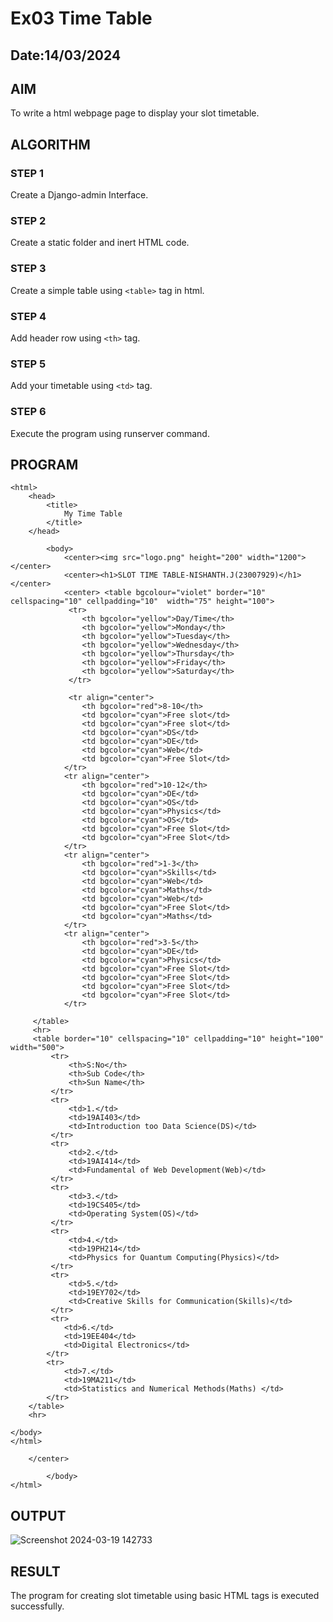 # Ex03 Time Table
## Date:14/03/2024

## AIM
To write a html webpage page to display your slot timetable.

## ALGORITHM
### STEP 1
Create a Django-admin Interface.

### STEP 2
Create a static folder and inert HTML code.

### STEP 3
Create a simple table using ```<table>``` tag in html.

### STEP 4
Add header row using ```<th>``` tag.

### STEP 5
Add your timetable using ```<td>``` tag.

### STEP 6
Execute the program using runserver command.

## PROGRAM
```
<html>
    <head>
        <title>
            My Time Table
        </title>
    </head>

        <body>
            <center><img src="logo.png" height="200" width="1200"></center>
            <center><h1>SLOT TIME TABLE-NISHANTH.J(23007929)</h1></center>
            <center> <table bgcolour="violet" border="10" cellspacing="10" cellpadding="10"  width="75" height="100">
             <tr>
                <th bgcolor="yellow">Day/Time</th>
                <th bgcolor="yellow">Monday</th>
                <th bgcolor="yellow">Tuesday</th>
                <th bgcolor="yellow">Wednesday</th>
                <th bgcolor="yellow">Thursday</th>
                <th bgcolor="yellow">Friday</th>
                <th bgcolor="yellow">Saturday</th>
             </tr> 
             
             <tr align="center">
                <th bgcolor="red">8-10</th>
                <td bgcolor="cyan">Free slot</td>
                <td bgcolor="cyan">Free slot</td>
                <td bgcolor="cyan">DS</td>
                <td bgcolor="cyan">DE</td>
                <td bgcolor="cyan">Web</td>
                <td bgcolor="cyan">Free Slot</td>
            </tr>
            <tr align="center">
                <th bgcolor="red">10-12</th>
                <td bgcolor="cyan">DE</td>
                <td bgcolor="cyan">OS</td>
                <td bgcolor="cyan">Physics</td>
                <td bgcolor="cyan">OS</td>
                <td bgcolor="cyan">Free Slot</td>
                <td bgcolor="cyan">Free Slot</td>
            </tr>
            <tr align="center">
                <th bgcolor="red">1-3</th>
                <td bgcolor="cyan">Skills</td>
                <td bgcolor="cyan">Web</td>
                <td bgcolor="cyan">Maths</td>
                <td bgcolor="cyan">Web</td>
                <td bgcolor="cyan">Free Slot</td>
                <td bgcolor="cyan">Maths</td>
            </tr>
            <tr align="center">
                <th bgcolor="red">3-5</th>
                <td bgcolor="cyan">DE</td>
                <td bgcolor="cyan">Physics</td>
                <td bgcolor="cyan">Free Slot</td>
                <td bgcolor="cyan">Free Slot</td>
                <td bgcolor="cyan">Free Slot</td>
                <td bgcolor="cyan">Free Slot</td>
            </tr>

     </table>
     <hr>
     <table border="10" cellspacing="10" cellpadding="10" height="100" width="500">
         <tr>
             <th>S:No</th>
             <th>Sub Code</th>
             <th>Sun Name</th>
         </tr>
         <tr>
             <td>1.</td>
             <td>19AI403</td>
             <td>Introduction too Data Science(DS)</td>
         </tr>
         <tr>
             <td>2.</td>
             <td>19AI414</td>
             <td>Fundamental of Web Development(Web)</td>
         </tr>
         <tr>
             <td>3.</td>
             <td>19CS405</td>
             <td>Operating System(OS)</td>
         </tr>
         <tr>
             <td>4.</td>
             <td>19PH214</td>
             <td>Physics for Quantum Computing(Physics)</td>
         </tr>
         <tr>
             <td>5.</td>
             <td>19EY702</td>
             <td>Creative Skills for Communication(Skills)</td>
         </tr>
         <tr>
            <td>6.</td>
            <td>19EE404</td>
            <td>Digital Electronics</td>
        </tr>
        <tr>
            <td>7.</td>
            <td>19MA211</td>
            <td>Statistics and Numerical Methods(Maths) </td>
        </tr>
    </table>
    <hr>

</body>
</html>
 
    </center>

        </body>
</html>
```


## OUTPUT
![Screenshot 2024-03-19 142733](https://github.com/Nishanth-018/slot/assets/149347651/024ab982-4065-4d98-98f0-d48d6d6eb27b)




## RESULT
The program for creating slot timetable using basic HTML tags is executed successfully.

